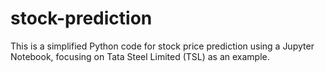 # stock-prediction
This is a simplified Python code for stock price prediction using a Jupyter Notebook, focusing on Tata Steel Limited (TSL) as an example.  
